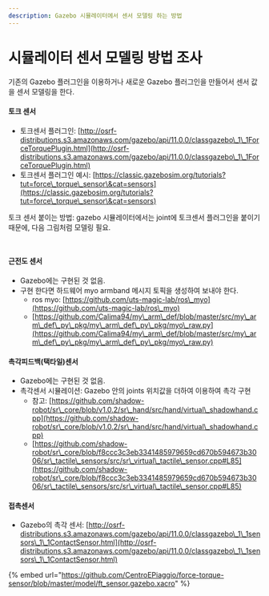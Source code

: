 ```yaml
---
description: Gazebo 시뮬레이터에서 센서 모델링 하는 방법
---
```


# 시뮬레이터 센서 모델링 방법 조사

기존의 Gazebo 플러그인을 이용하거나 새로운 Gazebo 플러그인을 만들어서 센서 값을 센서 모델링을 한다.

#### 토크 센서&#x20;

* 토크센서 플러그인: [http://osrf-distributions.s3.amazonaws.com/gazebo/api/11.0.0/classgazebo\_1\_1ForceTorquePlugin.html](http://osrf-distributions.s3.amazonaws.com/gazebo/api/11.0.0/classgazebo\_1\_1ForceTorquePlugin.html)
* 토크센서 플러그인 예시: [https://classic.gazebosim.org/tutorials?tut=force\_torque\_sensor\&cat=sensors](https://classic.gazebosim.org/tutorials?tut=force\_torque\_sensor\&cat=sensors)

토크 센서 붙이는 방법:  gazebo 시뮬레이터에서는 joint에 토크센서 플러그인을 붙이기 때문에, 다음 그림처럼 모델링 필요.

<div>

<figure><img src="https://github.com/osrf/gazebo_tutorials/raw/master/force_torque_sensor/files/force_torque_on_fixed.png" alt=""><figcaption></figcaption></figure>

 

<figure><img src="https://github.com/osrf/gazebo_tutorials/raw/master/force_torque_sensor/files/force_torque_on_revolute.png" alt=""><figcaption></figcaption></figure>

</div>

#### 근전도 센서

* Gazebo에는 구현된 것 없음.&#x20;
* 구현 한다면 하드웨어 myo armband 메시지 토픽을 생성하여 보내야 한다.
  * ros myo: [https://github.com/uts-magic-lab/ros\_myo](https://github.com/uts-magic-lab/ros\_myo)
  * [https://github.com/Calima94/my\_arm\_def/blob/master/src/my\_arm\_def\_py\_pkg/my\_arm\_def\_py\_pkg/myo\_raw.py](https://github.com/Calima94/my\_arm\_def/blob/master/src/my\_arm\_def\_py\_pkg/my\_arm\_def\_py\_pkg/myo\_raw.py)

#### 촉각피드백(택타일)센서&#x20;

* Gazebo에는 구현된 것 없음.&#x20;
* 촉각센서 시뮬레이션: Gazebo 안의 joints 위치값을 더하여 이용하여 촉각 구현
  * 참고: [https://github.com/shadow-robot/sr\_core/blob/v1.0.2/sr\_hand/src/hand/virtual\_shadowhand.cpp](https://github.com/shadow-robot/sr\_core/blob/v1.0.2/sr\_hand/src/hand/virtual\_shadowhand.cpp)
  * [https://github.com/shadow-robot/sr\_core/blob/f8ccc3c3eb3341485979659cd670b594673b3006/sr\_tactile\_sensors/src/sr\_virtual\_tactile\_sensor.cpp#L85](https://github.com/shadow-robot/sr\_core/blob/f8ccc3c3eb3341485979659cd670b594673b3006/sr\_tactile\_sensors/src/sr\_virtual\_tactile\_sensor.cpp#L85)

#### 접촉센서

* Gazebo의 촉각 센서:  [http://osrf-distributions.s3.amazonaws.com/gazebo/api/11.0.0/classgazebo\_1\_1sensors\_1\_1ContactSensor.html](http://osrf-distributions.s3.amazonaws.com/gazebo/api/11.0.0/classgazebo\_1\_1sensors\_1\_1ContactSensor.html)

{% embed url="https://github.com/CentroEPiaggio/force-torque-sensor/blob/master/model/ft_sensor.gazebo.xacro" %}
